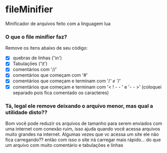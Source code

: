 # fileMinifier
Minificador de arquivos feito com a linguagem lua
### O que o file minifier faz?
Remove os itens abaixo de seu código:
- [x] quebras de linhas ('\n')
- [x] Tabulações ('\t')
- [x] comentários com '//'
- [x] comentários que começam com '#'
- [x] comentários que começam e terminam com '/*' e '*/'
- [x] comentários que começam e terminam com '< ! - - ' e '- - >' (coloquei separado pois fica comentado os caracteres)

### Tá, legal ele remove deixando o arquivo menor, mas qual a utilidade disto??
Bom você pode reduzir os arquivos de tamanho para serem enviados com uma internet com conexão ruim, isso ajuda quando você acessa arquivos muito grandes na internet. Algumas vezes que vc acessa um site ele não fica carregando?? então com isso o site irá carregar mais rápido... do que um arquivo com muito comentário e tabulações e linhas